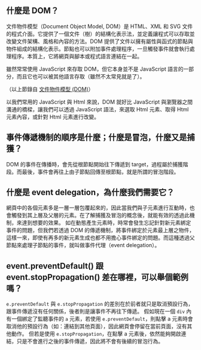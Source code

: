 ﻿## 什麼是 DOM？
文件物件模型（Document Object Model, DOM）是 HTML、XML 和 SVG 文件的程式介面。它提供了一個文件（樹）的結構化表示法，並定義讓程式可以存取並改變文件架構、風格和內容的方法。DOM 提供了文件以擁有屬性與函式的節點與物件組成的結構化表示。節點也可以附加事件處理程序，一旦觸發事件就會執行處理程序。本質上，它將網頁與腳本或程式語言連結在一起。

雖然常常使用 JavaScript 來存取 DOM，但它本身並不是 JavaScript 語言的一部分，而且它也可以被其他語言存取（雖然不太常見就是了）。

（以上節錄自 [文件物件模型 (DOM)](https://developer.mozilla.org/zh-TW/docs/Web/API/Document_Object_Model)）

以我們常用的 JavaScript 與 Html 來說，DOM 就好比 JavaScript 與瀏覽器之間溝通的橋樑，讓我們可以透過 JavaScript 語法，來選取 Html 元素、取得 Html 元素內容，或針對 Html 元素進行改變。

## 事件傳遞機制的順序是什麼；什麼是冒泡，什麼又是捕獲？
DOM 的事件在傳播時，會先從根節點開始往下傳遞到 target，過程屬於捕獲階段。而最後，事件會再往上由子節點回傳至根節點，就是所謂的冒泡階段。


## 什麼是 event delegation，為什麼我們需要它？
網頁中的各個元素多是一層一層包覆起來的，因此當我們與子元素進行互動時，也會觸發到其上層及父層的元素。在了解捕獲及冒泡的概念後，就能有效的透過此機制，來達到想要的效果。
如在動態產生元素時，時常會發生忘記針對新元素綁定事件的問題，但我們若透過 DOM 的傳遞機制，將事件綁定於元素最上層之物件，這樣一來，即使有再多的新元素生成也都不用擔心事件綁定的問題。而這種透過父節點來處理子節點的事件，就叫做事件代理（event delegation）。

## event.preventDefault() 跟 event.stopPropagation() 差在哪裡，可以舉個範例嗎？
`e.preventDefault` 與 `e.stopPropagation` 的差別在於前者就只是取消預設行為，跟事件傳遞沒有任何關係，後者則是讓事件不再往下傳遞。
假如現在一個 `div` 內有一個綁定了監聽事件的 `a` 元素，若使用 `e.preventDefault`，則點擊 a 元素時會取消他的預設行為（如：連結到其他頁面），因此網頁會停留在當前頁面，沒有其他動作。
但若是使用 `e.stopPropagation`，在點擊 a 元素後，依然能夠開啟連結，只是不會進行之後的事件傳遞，因此將不會有後續的冒泡行為。